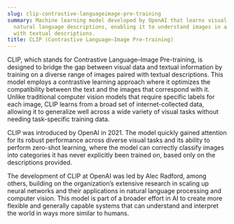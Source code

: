 ```yaml
---
slug: clip-contrastive-languageimage-pre-training
summary: Machine learning model developed by OpenAI that learns visual concepts from
  natural language descriptions, enabling it to understand images in a manner aligned
  with textual descriptions.
title: CLIP (Contrastive Language–Image Pre-training)
---
```


CLIP, which stands for Contrastive Language–Image Pre-training, is designed to bridge the gap between visual data and textual information by training on a diverse range of images paired with textual descriptions. This model employs a contrastive learning approach where it optimizes the compatibility between the text and the images that correspond with it. Unlike traditional computer vision models that require specific labels for each image, CLIP learns from a broad set of internet-collected data, allowing it to generalize well across a wide variety of visual tasks without needing task-specific training data.

CLIP was introduced by OpenAI in 2021. The model quickly gained attention for its robust performance across diverse visual tasks and its ability to perform zero-shot learning, where the model can correctly classify images into categories it has never explicitly been trained on, based only on the descriptions provided.

The development of CLIP at OpenAI was led by Alec Radford, among others, building on the organization’s extensive research in scaling up neural networks and their applications in natural language processing and computer vision. This model is part of a broader effort in AI to create more flexible and generally capable systems that can understand and interpret the world in ways more similar to humans.